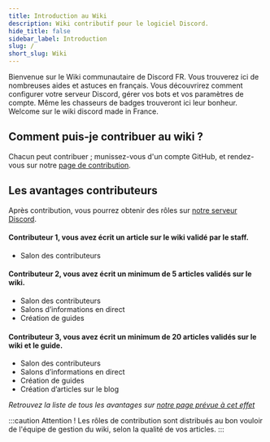 ```yaml
---
title: Introduction au Wiki
description: Wiki contributif pour le logiciel Discord.
hide_title: false
sidebar_label: Introduction
slug: /
short_slug: Wiki
---
```


Bienvenue sur le Wiki communautaire de Discord FR. Vous trouverez ici de nombreuses aides et astuces en français. Vous découvrirez comment configurer votre serveur Discord, gérer vos bots et vos paramètres de compte. Même les chasseurs de badges trouveront ici leur bonheur. Welcome sur le wiki discord made in France.

## Comment puis-je contribuer au wiki ?
Chacun peut contribuer ; munissez-vous d'un compte GitHub, et rendez-vous sur notre [page de contribution](/wiki/contribuer). 

## Les avantages contributeurs
Après contribution, vous pourrez obtenir des rôles sur [notre serveur Discord](https://discord.gg/fr).

#### Contributeur 1, vous avez écrit un article sur le wiki validé par le staff.
- Salon des contributeurs

#### Contributeur 2, vous avez écrit un minimum de 5 articles validés sur le wiki.
- Salon des contributeurs
- Salons d’informations en direct
- Création de guides

#### Contributeur 3, vous avez écrit un minimum de 20 articles validés sur le wiki et le guide.
- Salon des contributeurs
- Salons d’informations en direct
- Création de guides
- Création d’articles sur le blog

*Retrouvez la liste de tous les avantages sur [notre page prévue à cet effet](https://discord.fr/serveur)*

:::caution Attention !
Les rôles de contribution sont distribués au bon vouloir de l'équipe de gestion du wiki, selon la qualité de vos articles.
:::
